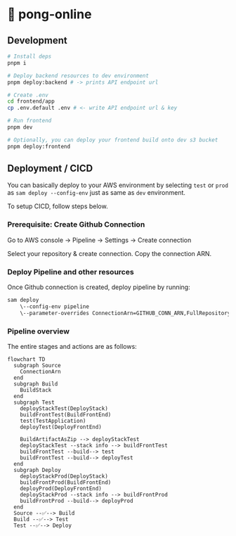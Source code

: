 # 🏓 pong-online

## Development

```sh
# Install deps
pnpm i

# Deploy backend resources to dev environment
pnpm deploy:backend # -> prints API endpoint url

# Create .env
cd frontend/app
cp .env.default .env # <- write API endpoint url & key

# Run frontend
pnpm dev

# Optionally, you can deploy your frontend build onto dev s3 bucket
pnpm deploy:frontend
```

## Deployment / CICD

You can basically deploy to your AWS environment by selecting `test` or `prod` as `sam deploy --config-env` just as same as `dev` environment.

To setup CICD, follow steps below. 

### Prerequisite: Create Github Connection

Go to AWS console -> Pipeline -> Settings -> Create connection

Select your repository & create connection. Copy the connection ARN. 

### Deploy Pipeline and other resources

Once Github connection is created, deploy pipeline by running:

```sh
sam deploy 
    \--config-env pipeline 
    \--parameter-overrides ConnectionArn=GITHUB_CONN_ARN,FullRepositoryId=<username>/<repository_name>
```

### Pipeline overview

The entire stages and actions are as follows:

```mermaid
flowchart TD
  subgraph Source
    ConnectionArn
  end
  subgraph Build
    BuildStack
  end
  subgraph Test
    deployStackTest(DeployStack)
    buildFrontTest(BuildFrontEnd)
    test(TestApplication)
    deployTest(DeployFrontEnd)
    
    BuildArtifactAsZip --> deployStackTest
    deployStackTest --stack info --> buildFrontTest
    buildFrontTest --build--> test
    buildFrontTest --build--> deployTest
  end
  subgraph Deploy
    deployStackProd(DeployStack)
    buildFrontProd(BuildFrontEnd)
    deployProd(DeployFrontEnd)
    deployStackProd --stack info --> buildFrontProd
    buildFrontProd --build--> deployProd
  end
  Source --✅--> Build
  Build --✅--> Test
  Test --✅--> Deploy
```
